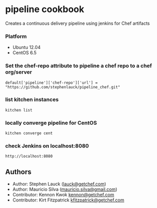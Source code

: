 pipeline cookbook
=================
Creates a continuous delivery pipeline using jenkins for Chef artifacts

### Platform

* Ubuntu 12.04
* CentOS 6.5


### Set the chef-repo attribute to pipeline a chef repo to a chef org/server
`default['pipeline']['chef-repo']['url'] = "https://github.com/stephenlauck/pipeline_chef.git"`

### list kitchen instances
`kitchen list`

### locally converge pipeline for CentOS
`kitchen converge cent`

### check Jenkins on localhost:8080
`http://localhost:8080`



Authors
-----------------
- Author: Stephen Lauck (<lauck@getchef.com>)
- Author: Mauricio Silva (<mauricio.silva@gmail.com>)
- Contributor: Kennon Kwok <kennon@getchef.com>
- Contributor: Kirt Fitzpatrick <kfitzpatrick@getchef.com>
